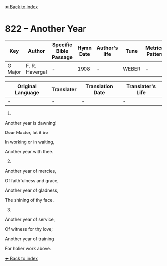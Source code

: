 [⬅️ Back to index](../README.md)

# 822 – Another Year

Key | Author   | Specific Bible Passage     |Hymn Date |Author's life |Tune |Metrical Pattern   |Composer/Source
-- | --------- | ---------------------------|----------|--------------|-----|-------------------|-------------  
G Major |F. R. Havergal |- |1908 |- |WEBER |- |-

Original Language | Translater | Translation Date   | Translater's Life  
----------------- | --------- | --------------------|-------------     
\- |- |- |-




1.

Another year is dawning!

Dear Master, let it be

In working or in waiting,

Another year with thee.



2.

Another year of mercies,

Of faithfulness and grace,

Another year of gladness,

The shining of thy face.



3.

Another year of service,

Of witness for thy love;

Another year of training

For holier work above.

[⬅️ Back to index](../README.md)
